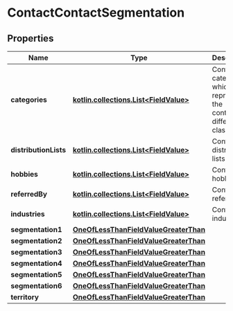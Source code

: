 
# ContactContactSegmentation

## Properties
Name | Type | Description | Notes
------------ | ------------- | ------------- | -------------
**categories** | [**kotlin.collections.List&lt;FieldValue&gt;**](FieldValue.md) | Contact&#39;s categories which represents the contact&#39;s different classes |  [optional]
**distributionLists** | [**kotlin.collections.List&lt;FieldValue&gt;**](FieldValue.md) | Contact&#39;s distribution lists |  [optional]
**hobbies** | [**kotlin.collections.List&lt;FieldValue&gt;**](FieldValue.md) | Contact&#39;s hobbies |  [optional]
**referredBy** | [**kotlin.collections.List&lt;FieldValue&gt;**](FieldValue.md) | Contact&#39;s references |  [optional]
**industries** | [**kotlin.collections.List&lt;FieldValue&gt;**](FieldValue.md) | Contact&#39;s industries |  [optional]
**segmentation1** | [**OneOfLessThanFieldValueGreaterThan**](OneOfLessThanFieldValueGreaterThan.md) |  |  [optional]
**segmentation2** | [**OneOfLessThanFieldValueGreaterThan**](OneOfLessThanFieldValueGreaterThan.md) |  |  [optional]
**segmentation3** | [**OneOfLessThanFieldValueGreaterThan**](OneOfLessThanFieldValueGreaterThan.md) |  |  [optional]
**segmentation4** | [**OneOfLessThanFieldValueGreaterThan**](OneOfLessThanFieldValueGreaterThan.md) |  |  [optional]
**segmentation5** | [**OneOfLessThanFieldValueGreaterThan**](OneOfLessThanFieldValueGreaterThan.md) |  |  [optional]
**segmentation6** | [**OneOfLessThanFieldValueGreaterThan**](OneOfLessThanFieldValueGreaterThan.md) |  |  [optional]
**territory** | [**OneOfLessThanFieldValueGreaterThan**](OneOfLessThanFieldValueGreaterThan.md) |  |  [optional]




